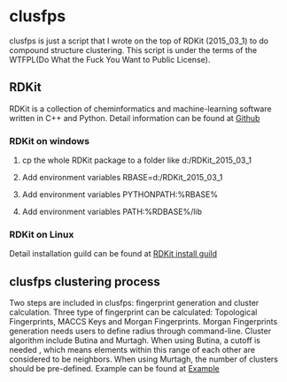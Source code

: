# clusfps
clusfps is just a script that I wrote on the top of RDKit (2015_03_1) to do compound structure clustering.
This script is under the terms of the  WTFPL(Do What the Fuck You Want to Public License).


RDKit
---------
RDKit is a collection of cheminformatics and machine-learning software written in C++ and Python. Detail information can be found at [Github](https://github.com/rdkit/rdkit)

### RDKit on windows

1. cp the whole RDKit package to a folder like d:/RDKit_2015_03_1

2. Add environment variables RBASE=d:/RDKit_2015_03_1

3. Add environment variables  PYTHONPATH:%RBASE%

4. Add environment variables  PATH:%RDBASE%/lib

### RDKit on Linux

Detail installation guild can be found at [RDKit install guild](https://github.com/rdkit/rdkit/blob/master/Docs/Book/Install.md)

clusfps clustering process
---------
Two steps are included in clusfps: fingerprint generation and cluster calculation. Three type of fingerprint can be calculated:  Topological Fingerprints, MACCS Keys and Morgan Fingerprints. Morgan Fingerprints generation needs users to define radius through command-line. Cluster algorithm include Butina and Murtagh. When using Butina, a cutoff is needed , which means elements within this range of each other are considered to be neighbors. When using Murtagh, the number of clusters should be pre-defined. Example can be found at [Example]()

